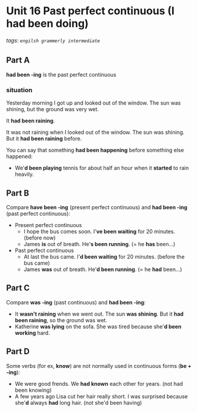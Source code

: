# Unit 16 Past perfect continuous (I had been doing)
###### tags: `engilsh grammerly intermediate`

## Part A 
**had been -ing** is the past perfect continuous
### situation
Yesterday morning I got up and looked out of the window.
The sun was shining, but the ground was very wet.

It **had been raining**.

It was not raining when I looked out of the window.
The sun was shining. But it **had been raining** before.

You can say that something **had been happening** before something else happened:
- We'**d been playing** tennis for about half an hour when it **started** to rain heavily.

## Part B
Compare **have been -ing** (present perfect continuous) and **had been -ing** (past perfect continuous):
- Present perfect continuous
    - I hope the bus comes soon. I'**ve been waiting** for 20 minutes. (before now)
    - James **is** out of breath. He'**s been running**. (= he **has** been...)
- Past perfect continuous
    - At last the bus came. I'**d been waiting** for 20 minutes. (before the bus came)
    - James **was** out of breath. He'**d been running**. (= he **had** been...)

## Part C
Compare **was -ing** (past continuous) and **had been -ing**:
- It **wasn't raining** when we went out. The sun **was shining**. But it **had been raining**, so the ground was wet.
- Katherine **was lying** on the sofa. She was tired because she'**d been working** hard.

## Part D
Some verbs (for ex, **know**) are not normally used in continuous forms (**be + -ing**):
- We were good frends. We **had known** each other for years. (not had been knowing)
- A few years ago Lisa cut her hair really short. I was surprised because she'**d** always **had** long hair. (not she'd been having)
